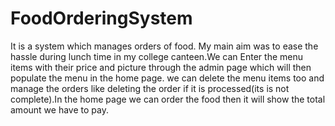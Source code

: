 # FoodOrderingSystem
It is a system which manages orders of food. My main aim was to ease the hassle during lunch time in my college canteen.We can Enter the menu items with their price and picture through the admin page which will then populate the menu in the home page. we can delete the menu items too and manage the orders like deleting the order if it is processed(its is not complete).In the home page we can order the food then it will show the total amount we have to pay.
